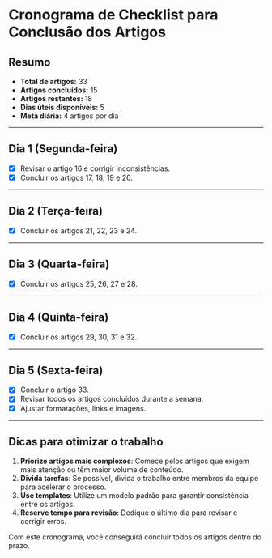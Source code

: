 # Cronograma de Checklist para Conclusão dos Artigos

## **Resumo**
- **Total de artigos:** 33  
- **Artigos concluídos:** 15  
- **Artigos restantes:** 18  
- **Dias úteis disponíveis:** 5  
- **Meta diária:** 4 artigos por dia

---

## **Dia 1 (Segunda-feira)**
- [X] Revisar o artigo 16 e corrigir inconsistências.
- [X] Concluir os artigos 17, 18, 19 e 20.

---

## **Dia 2 (Terça-feira)**
- [X] Concluir os artigos 21, 22, 23 e 24.

---

## **Dia 3 (Quarta-feira)**
- [X] Concluir os artigos 25, 26, 27 e 28.

---

## **Dia 4 (Quinta-feira)**
- [X] Concluir os artigos 29, 30, 31 e 32.

---

## **Dia 5 (Sexta-feira)**
- [X] Concluir o artigo 33.
- [X] Revisar todos os artigos concluídos durante a semana.
- [X] Ajustar formatações, links e imagens.

---

## **Dicas para otimizar o trabalho**
1. **Priorize artigos mais complexos**: Comece pelos artigos que exigem mais atenção ou têm maior volume de conteúdo.
2. **Divida tarefas**: Se possível, divida o trabalho entre membros da equipe para acelerar o processo.
3. **Use templates**: Utilize um modelo padrão para garantir consistência entre os artigos.
4. **Reserve tempo para revisão**: Dedique o último dia para revisar e corrigir erros.

Com este cronograma, você conseguirá concluir todos os artigos dentro do prazo.